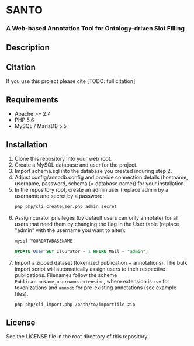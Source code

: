 # SANTO
### A Web-based Annotation Tool for Ontology-driven Slot Filling

## Description

## Citation

If you use this project please cite [TODO: full citation]

## Requirements

- Apache >= 2.4
- PHP 5.6
- MySQL / MariaDB 5.5

## Installation

1. Clone this repository into your web root.
2. Create a MySQL database and user for the project.
3. Import schema.sql into the database you created induring step 2.
4. Adjust config/annodb.config and provide connection details (hostname, username, password, schema (= database name))  for your installation.
5. In the repository root, create an admin user (replace admin by a username and secret by a password: 
    ```bash
    php php/cli_createuser.php admin secret
    ```
6. Assign curator privileges (by default users can only annotate) for all users that need them by changing the flag in the User table (replace "admin" with the username you want to alter):
    ```bash
    mysql YOURDATABASENAME
    ```
    ```sql
    UPDATE User SET IsCurator = 1 WHERE Mail = "admin";
    ```
7. Import a zipped dataset (tokenized publication + annotations). The bulk import script will automatically assign users to their respective publications. Filenames follow the scheme `PublicationName_username.extension`, where extension is `csv` for tokenizations and `annodb` for pre-existing annotations (see example files).
    ```bash
    php php/cli_import.php /path/to/importfile.zip
    ```

## License

See the LICENSE file in the root directory of this repository.

